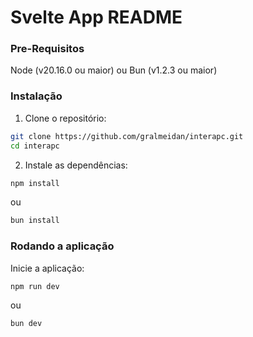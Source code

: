 # Svelte App README

### Pre-Requisitos

Node (v20.16.0 ou maior) ou Bun (v1.2.3 ou maior)

### Instalação

1. Clone o repositório:

```bash
git clone https://github.com/gralmeidan/interapc.git
cd interapc
```

2. Instale as dependências:

```bash
npm install
```

ou

```bash
bun install
```

### Rodando a aplicação

Inicie a aplicação:

```bash
npm run dev
```

ou

```bash
bun dev
```
